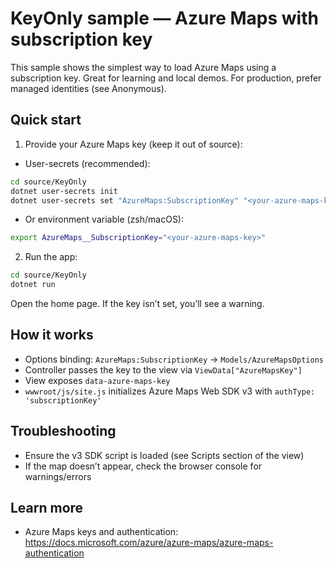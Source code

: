 # KeyOnly sample — Azure Maps with subscription key

This sample shows the simplest way to load Azure Maps using a subscription key. Great for learning and local demos. For production, prefer managed identities (see Anonymous).

## Quick start

1) Provide your Azure Maps key (keep it out of source):

- User-secrets (recommended):

```bash
cd source/KeyOnly
dotnet user-secrets init
dotnet user-secrets set "AzureMaps:SubscriptionKey" "<your-azure-maps-key>"
```

- Or environment variable (zsh/macOS):

```bash
export AzureMaps__SubscriptionKey="<your-azure-maps-key>"
```

2) Run the app:

```bash
cd source/KeyOnly
dotnet run
```

Open the home page. If the key isn’t set, you’ll see a warning.

## How it works
- Options binding: `AzureMaps:SubscriptionKey` → `Models/AzureMapsOptions`
- Controller passes the key to the view via `ViewData["AzureMapsKey"]`
- View exposes `data-azure-maps-key`
- `wwwroot/js/site.js` initializes Azure Maps Web SDK v3 with `authType: 'subscriptionKey'`

## Troubleshooting
- Ensure the v3 SDK script is loaded (see Scripts section of the view)
- If the map doesn’t appear, check the browser console for warnings/errors

## Learn more
- Azure Maps keys and authentication: https://docs.microsoft.com/azure/azure-maps/azure-maps-authentication
